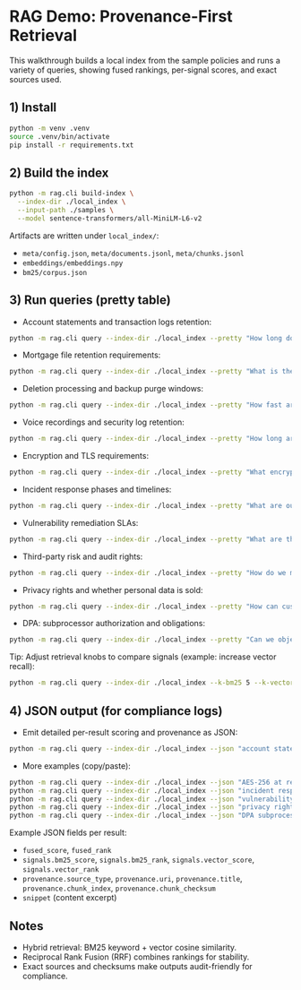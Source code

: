 # RAG Demo: Provenance-First Retrieval

This walkthrough builds a local index from the sample policies and runs a variety of queries, showing fused rankings, per-signal scores, and exact sources used.

## 1) Install
```bash
python -m venv .venv
source .venv/bin/activate
pip install -r requirements.txt
```

## 2) Build the index
```bash
python -m rag.cli build-index \
  --index-dir ./local_index \
  --input-path ./samples \
  --model sentence-transformers/all-MiniLM-L6-v2
```

Artifacts are written under `local_index/`:
- `meta/config.json`, `meta/documents.jsonl`, `meta/chunks.jsonl`
- `embeddings/embeddings.npy`
- `bm25/corpus.json`

## 3) Run queries (pretty table)
- Account statements and transaction logs retention:
```bash
python -m rag.cli query --index-dir ./local_index --pretty "How long do we retain account statements and transaction logs?"
```
- Mortgage file retention requirements:
```bash
python -m rag.cli query --index-dir ./local_index --pretty "What is the retention period for mortgage files?"
```
- Deletion processing and backup purge windows:
```bash
python -m rag.cli query --index-dir ./local_index --pretty "How fast are deletion requests processed and when are backups purged?"
```
- Voice recordings and security log retention:
```bash
python -m rag.cli query --index-dir ./local_index --pretty "How long are voice recordings and security logs retained?"
```
- Encryption and TLS requirements:
```bash
python -m rag.cli query --index-dir ./local_index --pretty "What encryption is used at rest and in transit? Do we use mTLS?"
```
- Incident response phases and timelines:
```bash
python -m rag.cli query --index-dir ./local_index --pretty "What are our incident response phases and the review timeline?"
```
- Vulnerability remediation SLAs:
```bash
python -m rag.cli query --index-dir ./local_index --pretty "What are the SLAs for remediating critical, high, and medium vulnerabilities?"
```
- Third-party risk and audit rights:
```bash
python -m rag.cli query --index-dir ./local_index --pretty "How do we manage third-party risk and what audit rights do we have?"
```
- Privacy rights and whether personal data is sold:
```bash
python -m rag.cli query --index-dir ./local_index --pretty "How can customers request data access or deletion, and do we sell personal information?"
```
- DPA: subprocessor authorization and obligations:
```bash
python -m rag.cli query --index-dir ./local_index --pretty "Can we object to new subprocessors and what obligations must they meet?"
```

Tip: Adjust retrieval knobs to compare signals (example: increase vector recall):
```bash
python -m rag.cli query --index-dir ./local_index --k-bm25 5 --k-vector 20 --k-fused 10 --pretty "retention schedule and deletion timeframe"
```

## 4) JSON output (for compliance logs)
- Emit detailed per-result scoring and provenance as JSON:
```bash
python -m rag.cli query --index-dir ./local_index --json "account statements retention and deletion backups"
```
- More examples (copy/paste):
```bash
python -m rag.cli query --index-dir ./local_index --json "AES-256 at rest and TLS versions in use"
python -m rag.cli query --index-dir ./local_index --json "incident response review within 72 hours"
python -m rag.cli query --index-dir ./local_index --json "vulnerability remediation timelines critical high medium"
python -m rag.cli query --index-dir ./local_index --json "privacy rights: access, deletion, do we sell data"
python -m rag.cli query --index-dir ./local_index --json "DPA subprocessor authorization and equivalent obligations"
```
Example JSON fields per result:
- `fused_score`, `fused_rank`
- `signals.bm25_score`, `signals.bm25_rank`, `signals.vector_score`, `signals.vector_rank`
- `provenance.source_type`, `provenance.uri`, `provenance.title`, `provenance.chunk_index`, `provenance.chunk_checksum`
- `snippet` (content excerpt)

## Notes
- Hybrid retrieval: BM25 keyword + vector cosine similarity.
- Reciprocal Rank Fusion (RRF) combines rankings for stability.
- Exact sources and checksums make outputs audit-friendly for compliance. 